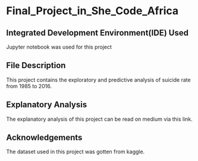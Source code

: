 # Final_Project_in_She_Code_Africa

## Integrated Development Environment(IDE) Used
Jupyter notebook was used for this project

## File Description
This project contains the exploratory and predictive analysis of suicide rate from 1985 to 2016.

## Explanatory Analysis
The explanatory analysis of this project can be read on medium via this link.

## Acknowledgements
The dataset used in this project was gotten from kaggle.
